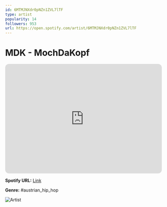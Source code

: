 ```yaml
---
id: 6MTMJNXdr0pNZn1ZVL7lTF
type: artist
popularity: 14
followers: 953
url: https://open.spotify.com/artist/6MTMJNXdr0pNZn1ZVL7lTF
---
```

# MDK - MochDaKopf

<iframe style="border-radius:12px" src="https://open.spotify.com/embed/artist/6MTMJNXdr0pNZn1ZVL7lTF" width="100%" height="352" frameBorder="0" allowfullscreen="" allow="autoplay; clipboard-write; encrypted-media; fullscreen; picture-in-picture" loading="lazy"></iframe>

**Spotify URL:** [Link](https://open.spotify.com/artist/6MTMJNXdr0pNZn1ZVL7lTF)

**Genre:**  #austrian_hip_hop

![Artist](https://i.scdn.co/image/ab6761610000e5ebb320713cdb66905c922b42aa)
